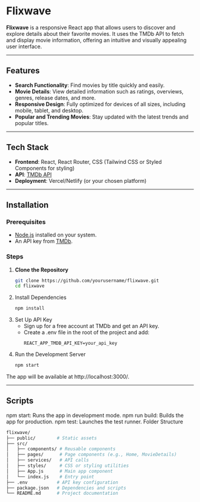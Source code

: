 
# Flixwave  

**Flixwave** is a responsive React app that allows users to discover and explore details about their favorite movies. It uses the TMDb API to fetch and display movie information, offering an intuitive and visually appealing user interface.  

---

## Features  

- **Search Functionality**: Find movies by title quickly and easily.  
- **Movie Details**: View detailed information such as ratings, overviews, genres, release dates, and more.  
- **Responsive Design**: Fully optimized for devices of all sizes, including mobile, tablet, and desktop.  
- **Popular and Trending Movies**: Stay updated with the latest trends and popular titles.  

---

## Tech Stack  

- **Frontend**: React, React Router, CSS (Tailwind CSS or Styled Components for styling)  
- **API**: [TMDb API](https://www.themoviedb.org/documentation/api)  
- **Deployment**: Vercel/Netlify (or your chosen platform)  

---

## Installation  

### Prerequisites  
- [Node.js](https://nodejs.org/) installed on your system.  
- An API key from [TMDb](https://www.themoviedb.org/).  

### Steps  

1. **Clone the Repository**  
   ```bash  
   git clone https://github.com/yourusername/flixwave.git  
   cd flixwave
2. Install Dependencies
   ```bash
   npm install
3. Set Up API Key
   - Sign up for a free account at TMDb and get an API key.
   - Create a .env file in the root of the project and add:
     ```plaintext
     REACT_APP_TMDB_API_KEY=your_api_key
4. Run the Development Server
   ```bash
   npm start
The app will be available at http://localhost:3000/.

---
## Scripts
npm start: Runs the app in development mode.
npm run build: Builds the app for production.
npm test: Launches the test runner.
Folder Structure
   ```bash
flixwave/  
├── public/        # Static assets  
├── src/  
│   ├── components/ # Reusable components  
│   ├── pages/      # Page components (e.g., Home, MovieDetails)  
│   ├── services/   # API calls  
│   ├── styles/     # CSS or styling utilities  
│   ├── App.js      # Main app component  
│   └── index.js    # Entry point  
├── .env           # API key configuration  
├── package.json   # Dependencies and scripts  
└── README.md      # Project documentation  

